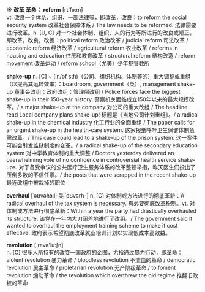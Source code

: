 ☀ <span class="category">**改革 革命：**</span>
<span class="vocabulary">**reform**</span> [rɪ'fɔ:m]  
<span class="definition">vt. 改良一个体系、组织、一部法律等，即改革，改良：</span>to reform the social security system 改革社会保障体系 / The law needs to be reformed. 法律需要进行改革。<span class="definition">n. [U, C] 对一个社会体制、组织、人的行为等所进行的改良或矫正，即改革，改良，改善：</span>political reform 政治改革 / judicial reform 司法改革 / economic reform 经济改革 / agricultural reform 农业改革 / reforms in housing and education 住房和教育改革 / structural reform 结构改造 / reform movement 改革运动 / reform school（尤美）少年犯管教所
                    
<span class="vocabulary">**shake-up**</span>
<span class="definition">n. [C] ~ (in/of sth)（公司、组织机构、体制等的）重大调整或重组（以提高其运转效率）：</span>boardroom, government（英）, management shake-up 董事会改组；政府改组；管理层改组 / Police forces face the biggest shake-up in their 150-year history. 警察机关面临成立150年以来的最大规模改革。/ a major shake-up at the company 对公司的重大改组 / The headline read Local company plans shake-up! 标题是《当地公司计划重组》。/ a radical shake-up in the chemical industry 化工行业的全面重组 / The paper calls for an urgent shake-up in the health-care system. 这家报纸呼吁卫生保健体制急需改革。/ This case could lead to a shake-up of the prison system. 这一案件可能会引发监狱制度的变革。/ a radical shake-up of the secondary education system 对中学教育体制的重大调整 / Doctors yesterday delivered an overwhelming vote of no confidence in controversial health service shake-ups. 对于备受争议的公共医疗卫生服务体系的改革整顿举措，昨天医生们投出了压倒多数的不信任票。/ the posts that were scrapped in the recent shake-up 最近改组中被裁掉的职位

<span class="vocabulary">**overhaul**</span> [ˈəʊvəhɔ:l; 美 ˈoʊvərh-]
<span class="definition">n. [C] 对体制或方法进行的彻底革新：</span>A radical overhaul of the tax system is necessary. 有必要彻底改革税制。<span class="definition">vt. 对体制或方法进行彻底革新：</span>Within a year the party had drastically overhauled its structure. 该党在一年内大刀阔斧地进行了改组。/ The government said it wanted to overhaul the employment training scheme to make it cost effective. 政府表示希望彻底改革就业培训计划以实现低成本高效益。

<span class="vocabulary">**revolution**</span> [͵revə'lu:ʃn]  
<span class="definition">n. [C] 很多人所持有的改变一国政府的企图，尤指通过暴力行动，即革命：</span>violent revolution 暴力革命 / bloodless revolution 不流血的革命 / democratic revolution 民主革命 / proletarian revolution 无产阶级革命 / to foment revolution 煽动革命 / the revolution which overthrew the old regime 推翻旧政权的革命


